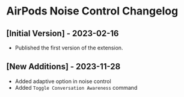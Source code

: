 # AirPods Noise Control Changelog

## [Initial Version] - 2023-02-16

- Published the first version of the extension.

## [New Additions] - 2023-11-28

- Added adaptive option in noise control
- Added `Toggle Conversation Awareness` command

